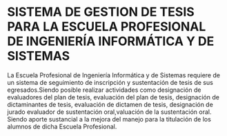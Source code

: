 # SISTEMA DE GESTION DE TESIS PARA LA ESCUELA PROFESIONAL DE INGENIERÍA INFORMÁTICA Y DE SISTEMAS
La Escuela Profesional de Ingeniería Informática y de Sistemas requiere de un sistema de seguimiento de inscripción y sustentación de tesis de sus egresados.Siendo posible realizar actividades como designación de evaluadores del plan de tesis, evaluación del plan de tesis, designación de dictaminantes de tesis, evaluación de dictamen de tesis, designación de jurado evaluador de sustentación oral,valuación de la sustentación oral. Siendo aporte sustancial a la mejora del manejo para la titulación de los alumnos de dicha Escuela Profesional.
